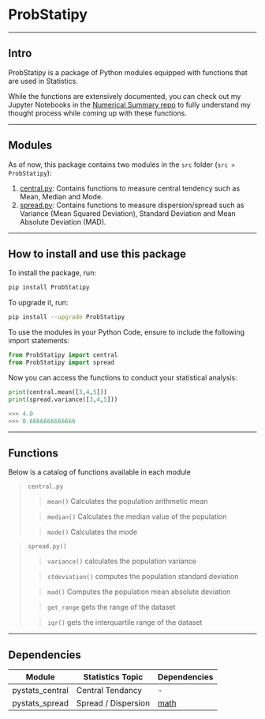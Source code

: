 # ProbStatipy
---

## Intro
ProbStatipy is a package of Python modules equipped with functions that are used in Statistics.

While the functions are extensively documented, you can check out my Jupyter Notebooks in the [Numerical Summary repo](https://github.com/0gregory0/Numerical-Summary) to fully understand my thought process while coming up with these functions.

---

## Modules
As of now, this package contains two modules in the `src` folder (`src > ProbStatipy`):
1. [central.py](https://github.com/0gregory0/ProbStatipy/blob/main/src/ProbStatipy/central.py): Contains functions to measure central tendency such as Mean, Median and Mode.
2. [spread.py](https://github.com/0gregory0/ProbStatipy/blob/main/src/ProbStatipy/spread.py): Contains functions to measure dispersion/spread such as Variance (Mean Squared Deviation), Standard Deviation and Mean Absolute Deviation (MAD).

---

## How to install and use this package
To install the package, run:

```bash
pip install ProbStatipy
```

To upgrade it, run:

```bash
pip install --upgrade ProbStatipy
```

To use the modules in your Python Code, ensure to include the following import statements:

```python
from ProbStatipy import central
from ProbStatipy import spread
```

Now you can access the functions to conduct your statistical analysis:

```python
print(central.mean([3,4,5]))
print(spread.variance([3,4,5]))
```
```powershell
>>> 4.0
>>> 0.6666666666666
```
---

## Functions
Below is a catalog of functions available in each module
> `central.py`
>  > `mean()`
>  > Calculates the population arithmetic mean
>
>  > `median()`
>  > Calculates the median value of the population
>
>  > `mode()`
>  > Calculates the mode

> `spread.py()`
>  > `variance()`
>  > calculates the population variance
>
>  > `stdeviation()`
>  > computes the population standard deviation
> 
>  > `mad()`
>  > Computes the population mean absolute deviation
> 
>  > `get_range`
>  > gets the range of the dataset
> 
>  > `iqr()`
>  > gets the interquartile range of the dataset

---
## Dependencies

| Module | Statistics Topic | Dependencies |
| --- | --- | --- | 
| pystats_central | Central Tendancy | - |     
| pystats_spread | Spread / Dispersion | [math](https://docs.python.org/3/library/math.html) |     

